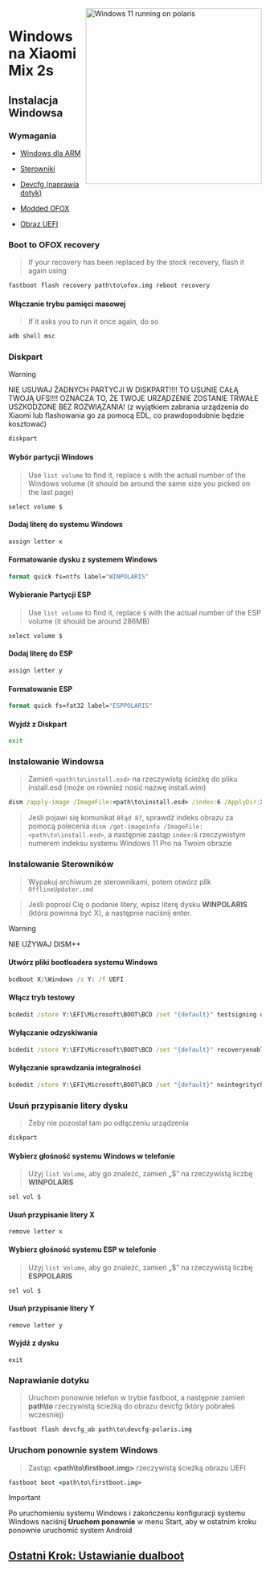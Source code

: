 <img align="right" src="https://github.com/n00b69/woa-polaris/blob/main/polaris.png" width="350" alt="Windows 11 running on polaris">

# Windows na Xiaomi Mix 2s

## Instalacja Windowsa

### Wymagania
- [Windows dla ARM](https://worproject.com/esd)
  
- [Sterowniki](https://github.com/n00b69/woa-polaris/releases/tag/Drivers)

- [Devcfg (naprawia dotyk)](https://github.com/n00b69/woa-polaris/releases/download/Files/devcfg-polaris.img)
  
- [Modded OFOX](https://github.com/n00b69/woa-polaris/releases/download/Files/ofox.img)

- [Obraz UEFI](https://github.com/n00b69/woa-polaris/releases/tag/UEFI)

### Boot to OFOX recovery
> If your recovery has been replaced by the stock recovery, flash it again using
```cmd
fastboot flash recovery path\to\ofox.img reboot recovery
```

#### Włączanie trybu pamięci masowej
> If it asks you to run it once again, do so
```cmd
adb shell msc
```

### Diskpart
> [!WARNING]
> NIE USUWAJ ŻADNYCH PARTYCJI W DISKPART!!!! TO USUNIE CAŁĄ TWOJĄ UFS!!!! OZNACZA TO, ŻE TWOJE URZĄDZENIE ZOSTANIE TRWAŁE USZKODZONE BEZ ROZWIĄZANIA! (z wyjątkiem zabrania urządzenia do Xiaomi lub flashowania go za pomocą EDL, co prawdopodobnie będzie kosztować)
```cmd
diskpart
```

#### Wybór partycji Windows
> Use `list volume` to find it, replace `$` with the actual number of the Windows volume (it should be around the same size you picked on the last page)
```diskpart
select volume $
```

#### Dodaj literę do systemu Windows
```cmd
assign letter x
```

#### Formatowanie dysku z systemem Windows
```cmd
format quick fs=ntfs label="WINPOLARIS"
```

#### Wybieranie Partycji ESP
> Use `list volume` to find it, replace `$` with the actual number of the ESP volume (it should be around 286MB)
```diskpart
select volume $
```

#### Dodaj literę do ESP
```cmd
assign letter y
```

#### Formatowanie ESP
```cmd
format quick fs=fat32 label="ESPPOLARIS"
```

#### Wyjdź z Diskpart
```cmd
exit
```

### Instalowanie Windowsa
> Zamień `<path\to\install.esd>` na rzeczywistą ścieżkę do pliku install.esd (może on również nosić nazwę install.wim)

```cmd
dism /apply-image /ImageFile:<path\to\install.esd> /index:6 /ApplyDir:X:\
```

> Jeśli pojawi się komunikat `Błąd 87`, sprawdź indeks obrazu za pomocą polecenia `dism /get-imageinfo /ImageFile:<path\to\install.esd>`, a następnie zastąp `index:6` rzeczywistym numerem indeksu systemu Windows 11 Pro na Twoim obrazie

### Instalowanie Sterowników
> Wypakuj archiwum ze sterownikami, potem otwórz plik `OfflineUpdater.cmd`
 
> Jeśli poprosi Cię o podanie litery, wpisz literę dysku **WINPOLARIS** (która powinna być X), a następnie naciśnij enter.

> [!WARNING]
> NIE UŻYWAJ DISM++

#### Utwórz pliki bootloadera systemu Windows
```cmd
bcdboot X:\Windows /s Y: /f UEFI
```

#### Włącz tryb testowy
```cmd
bcdedit /store Y:\EFI\Microsoft\BOOT\BCD /set "{default}" testsigning on
```

#### Wyłączanie odzyskiwania
```cmd
bcdedit /store Y:\EFI\Microsoft\BOOT\BCD /set "{default}" recoveryenabled no
```

#### Wyłączanie sprawdzania integralności
```cmd
bcdedit /store Y:\EFI\Microsoft\BOOT\BCD /set "{default}" nointegritychecks on
```

### Usuń przypisanie litery dysku
> Żeby nie pozostał tam po odłączeniu urządzenia
```cmd
diskpart
```

#### Wybierz głośność systemu Windows w telefonie
> Użyj `list Volume`, aby go znaleźć, zamień „$” na rzeczywistą liczbę **WINPOLARIS**
```część dysku
sel vol $
```

#### Usuń przypisanie litery X
```część dysku
remove letter x
```

#### Wybierz głośność systemu ESP w telefonie
> Użyj `list Volume`, aby go znaleźć, zamień „$” na rzeczywistą liczbę **ESPPOLARIS**
```część dysku
sel vol $
```

#### Usuń przypisanie litery Y
```część dysku
remove letter y
```

#### Wyjdź z dysku
```część dysku
exit
```

### Naprawianie dotyku
> Uruchom ponownie telefon w trybie fastboot, a następnie zamień **path\to** rzeczywistą ścieżką do obrazu devcfg (który pobrałeś wczesniej)
```cmd
fastboot flash devcfg_ab path\to\devcfg-polaris.img
```

### Uruchom ponownie system Windows
> Zastąp **<path\to\firstboot.img>** rzeczywistą ścieżką obrazu UEFI
```cmd
fastboot boot <path\to\firstboot.img>
```
> [!Important]
> Po uruchomieniu systemu Windows i zakończeniu konfiguracji systemu Windows naciśnij **Uruchom ponownie** w menu Start, aby w ostatnim kroku ponownie uruchomić system Android

## [Ostatni Krok: Ustawianie dualboot](dualboot.md)

















